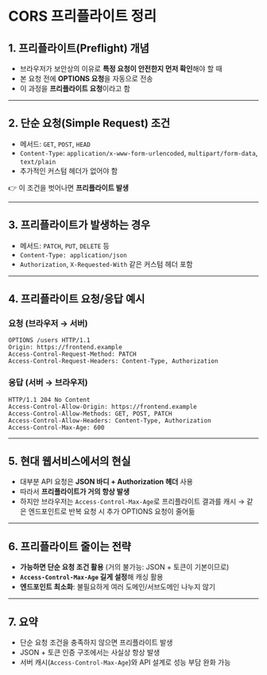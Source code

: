 # CORS 프리플라이트 정리

## 1. 프리플라이트(Preflight) 개념

- 브라우저가 보안상의 이유로 **특정 요청이 안전한지 먼저 확인**해야 할 때
- 본 요청 전에 **OPTIONS 요청**을 자동으로 전송
- 이 과정을 **프리플라이트 요청**이라고 함

---

## 2. 단순 요청(Simple Request) 조건

- 메서드: `GET`, `POST`, `HEAD`
- `Content-Type`: `application/x-www-form-urlencoded`, `multipart/form-data`, `text/plain`
- 추가적인 커스텀 헤더가 없어야 함

👉 이 조건을 벗어나면 **프리플라이트 발생**

---

## 3. 프리플라이트가 발생하는 경우

- 메서드: `PATCH`, `PUT`, `DELETE` 등
- `Content-Type: application/json`
- `Authorization`, `X-Requested-With` 같은 커스텀 헤더 포함

---

## 4. 프리플라이트 요청/응답 예시

### 요청 (브라우저 → 서버)

```http
OPTIONS /users HTTP/1.1
Origin: https://frontend.example
Access-Control-Request-Method: PATCH
Access-Control-Request-Headers: Content-Type, Authorization
```

### 응답 (서버 → 브라우저)

```http
HTTP/1.1 204 No Content
Access-Control-Allow-Origin: https://frontend.example
Access-Control-Allow-Methods: GET, POST, PATCH
Access-Control-Allow-Headers: Content-Type, Authorization
Access-Control-Max-Age: 600
```

---

## 5. 현대 웹서비스에서의 현실

- 대부분 API 요청은 **JSON 바디 + Authorization 헤더** 사용
- 따라서 **프리플라이트가 거의 항상 발생**
- 하지만 브라우저는 `Access-Control-Max-Age`로 프리플라이트 결과를 캐시
  → 같은 엔드포인트로 반복 요청 시 추가 OPTIONS 요청이 줄어듦

---

## 6. 프리플라이트 줄이는 전략

- **가능하면 단순 요청 조건 활용** (거의 불가능: JSON + 토큰이 기본이므로)
- **`Access-Control-Max-Age` 길게 설정**해 캐싱 활용
- **엔드포인트 최소화**: 불필요하게 여러 도메인/서브도메인 나누지 않기

---

## 7. 요약

- 단순 요청 조건을 충족하지 않으면 프리플라이트 발생
- JSON + 토큰 인증 구조에서는 사실상 항상 발생
- 서버 캐시(`Access-Control-Max-Age`)와 API 설계로 성능 부담 완화 가능
